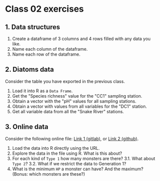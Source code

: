 # Class 02 exercises

## 1. Data structures

1. Create a dataframe of 3 columns and 4 rows filled with any data you like.
2. Name each column of the dataframe.
3. Name each row of the dataframe.


## 2. Diatoms data

Consider the table you have exported in the previous class.

1. Load it into R as a `Data Frame`.
2. Get the "Species richness" value for the "CC1" sampling station.
3. Obtain a vector with the "pH" values for all sampling stations.
4. Obtain a vector with values from all variables for the "DC1" station.
5. Get all variable data from all the "Snake River" stations.


## 3. Online data

Consider the following online file: [Link 1 (gitlab)](https://gitlab.com/StuntsPT/bp2018/raw/master/docs/classes/exercises/poke_data.csv), or [Link 2 (github)](https://raw.githubusercontent.com/StuntsPT/BP2018/master/docs/classes/exercises/poke_data.csv).

1. Load the data into R directly using the URL.
2. Explore the data in the file using R. What is this about?
3. For each kind of `Type 1` how many monsters are there?
 3.1. What about `Type 2`?
 3.2. What if we restrict the data to Generation 1?
4. What is the minimum `HP` a monster can have? And the maximum? (Bonus: which monsters are these?)

